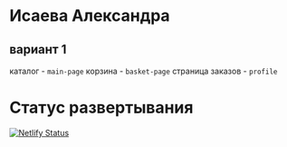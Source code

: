# Исаева Александра
## вариант 1

каталог - `main-page`
корзина - `basket-page`
страница заказов - `profile`

# Статус развертывания

   [![Netlify Status](https://api.netlify.com/api/v1/badges/85283652-5434-4a2d-8a4a-e12b23c91937/deploy-status?branch=main)](https://app.netlify.com/sites/webdev-exam-2024-1-isaeva666/deploys)
   